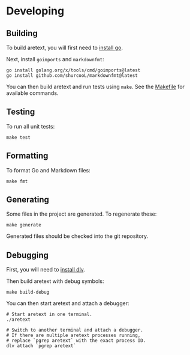 Developing
==========

Building
--------

To build aretext, you will first need to [install go](https://golang.org/doc/install).

Next, install `goimports` and `markdownfmt`:

```
go install golang.org/x/tools/cmd/goimports@latest
go install github.com/shurcooL/markdownfmt@latest
```

You can then build aretext and run tests using `make`. See the [Makefile](Makefile) for available commands.

Testing
-------

To run all unit tests:

```
make test
```

Formatting
----------

To format Go and Markdown files:

```
make fmt
```

Generating
----------

Some files in the project are generated. To regenerate these:

```
make generate
```

Generated files should be checked into the git repository.

Debugging
---------

First, you will need to [install dlv](https://github.com/go-delve/delve/tree/master/Documentation/installation).

Then build aretext with debug symbols:

```
make build-debug
```

You can then start aretext and attach a debugger:

```
# Start aretext in one terminal.
./aretext

# Switch to another terminal and attach a debugger.
# If there are multiple aretext processes running,
# replace `pgrep aretext` with the exact process ID.
dlv attach `pgrep aretext`
```
